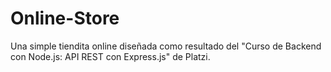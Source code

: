 # Online-Store
Una simple tiendita online diseñada como resultado del "Curso de Backend con Node.js: API REST con Express.js" de Platzi.
